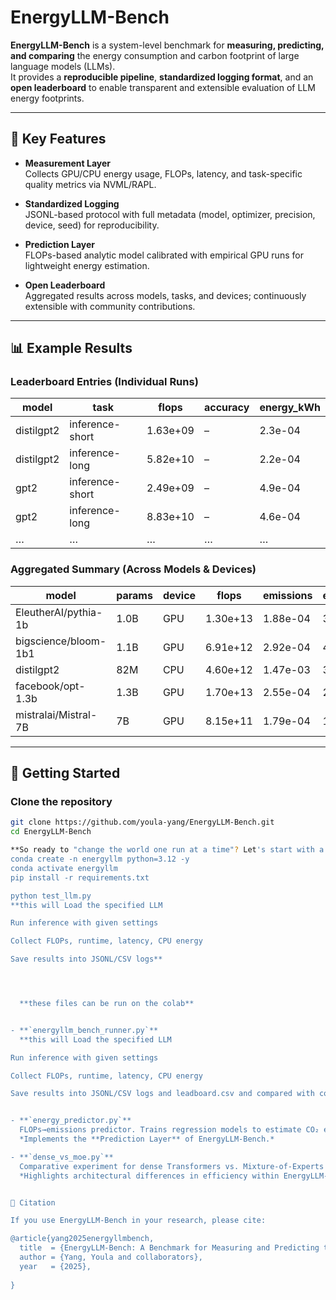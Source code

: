 # EnergyLLM-Bench

**EnergyLLM-Bench** is a system-level benchmark for **measuring, predicting, and comparing** the energy consumption and carbon footprint of large language models (LLMs).  
It provides a **reproducible pipeline**, **standardized logging format**, and an **open leaderboard** to enable transparent and extensible evaluation of LLM energy footprints.

---

## 🔋 Key Features
- **Measurement Layer**  
  Collects GPU/CPU energy usage, FLOPs, latency, and task-specific quality metrics via NVML/RAPL.

- **Standardized Logging**  
  JSONL-based protocol with full metadata (model, optimizer, precision, device, seed) for reproducibility.

- **Prediction Layer**  
  FLOPs-based analytic model calibrated with empirical GPU runs for lightweight energy estimation.

- **Open Leaderboard**  
  Aggregated results across models, tasks, and devices; continuously extensible with community contributions.

---

## 📊 Example Results

### Leaderboard Entries (Individual Runs)
| model      | task            | flops       | accuracy | energy_kWh |
|------------|-----------------|-------------|----------|------------|
| distilgpt2 | inference-short | 1.63e+09    |   –      | 2.3e-04    |
| distilgpt2 | inference-long  | 5.82e+10    |   –      | 2.2e-04    |
| gpt2       | inference-short | 2.49e+09    |   –      | 4.9e-04    |
| gpt2       | inference-long  | 8.83e+10    |   –      | 4.6e-04    |
| …          | …               | …           | …        | …          |

### Aggregated Summary (Across Models & Devices)
| model                  | params | device | flops      | emissions | efficiency | runs |
|------------------------|--------|--------|------------|-----------|------------|------|
| EleutherAI/pythia-1b   | 1.0B   | GPU    | 1.30e+13   | 1.88e-04  | 3.1e-15    | 5    |
| bigscience/bloom-1b1   | 1.1B   | GPU    | 6.91e+12   | 2.92e-04  | 4.0e-15    | 5    |
| distilgpt2             | 82M    | CPU    | 4.60e+12   | 1.47e-03  | 3.2e-14    | 16   |
| facebook/opt-1.3b      | 1.3B   | GPU    | 1.70e+13   | 2.55e-04  | 2.0e-15    | 5    |
| mistralai/Mistral-7B   | 7B     | GPU    | 8.15e+11   | 1.79e-04  | 1.4e-15    | 4    |

---

## 🚀 Getting Started

### Clone the repository
```bash
git clone https://github.com/youla-yang/EnergyLLM-Bench.git
cd EnergyLLM-Bench

**So ready to "change the world one run at a time"? Let's start with a very quick set up.**
conda create -n energyllm python=3.12 -y
conda activate energyllm
pip install -r requirements.txt

python test_llm.py
**this will Load the specified LLM

Run inference with given settings

Collect FLOPs, runtime, latency, CPU energy

Save results into JSONL/CSV logs**




  **these files can be run on the colab**


- **`energyllm_bench_runner.py`**  
  **this will Load the specified LLM

Run inference with given settings

Collect FLOPs, runtime, latency, CPU energy

Save results into JSONL/CSV logs and leadboard.csv and compared with codecarbon**


- **`energy_predictor.py`**  
  FLOPs→emissions predictor. Trains regression models to estimate CO₂ emissions from FLOPs. Evaluates MAPE, R², and produces scatter/error plots.  
  *Implements the **Prediction Layer** of EnergyLLM-Bench.*

- **`dense_vs_moe.py`**  
  Comparative experiment for dense Transformers vs. Mixture-of-Experts (MoE). Measures **J/token**, computes **perplexity (PPL)**, and visualizes the Pareto tradeoff (efficiency vs. quality).  
  *Highlights architectural differences in efficiency within EnergyLLM-Bench.*


📖 Citation

If you use EnergyLLM-Bench in your research, please cite:

@article{yang2025energyllmbench,
  title  = {EnergyLLM-Bench: A Benchmark for Measuring and Predicting the Energy Footprint of Large Language Models},
  author = {Yang, Youla and collaborators},
  year   = {2025},
 
}